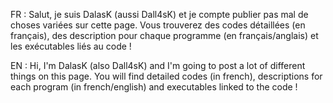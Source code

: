 
<!---
DalasK/DalasK is a ✨ special ✨ repository because its `README.md` (this file) appears on your GitHub profile.
You can click the Preview link to take a look at your changes.
--->
FR : Salut, je suis DalasK (aussi Dall4sK) et je compte publier pas mal de choses variées sur cette page. Vous trouverez des codes détaillées (en français), des description pour chaque programme (en français/anglais) et les exécutables liés au code ! 

EN : Hi, I'm DalasK (also Dall4sK) and I'm going to post a lot of different things on this page. You will find detailed codes (in french), descriptions for each program (in french/english) and executables linked to the code ! 
